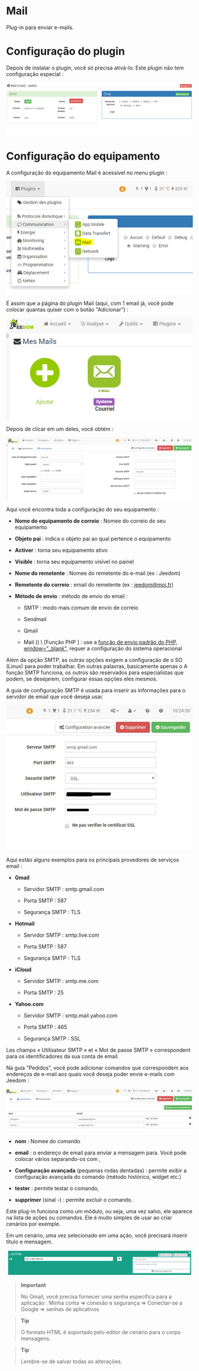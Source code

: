 # Mail

Plug-in para enviar e-mails.

Configuração do plugin 
===

Depois de instalar o plugin, você só precisa ativá-lo. Este plugin
não tem configuração especial :

![mail1](../images/mail1.PNG)

Configuração do equipamento 
===

A configuração do equipamento Mail é acessível no menu
plugin :

![mail2](../images/mail2.PNG)

É assim que a página do plugin Mail (aqui, com 1 email já,
você pode colocar quantas quiser com o botão "Adicionar") :

![mail3](../images/mail3.PNG)

Depois de clicar em um deles, você obtém :

![mail4](../images/mail4.PNG)

Aqui você encontra toda a configuração do seu equipamento :

-   **Nome do equipamento de correio** : Nomee do correio do seu equipamento

-   **Objeto pai** : indica o objeto pai ao qual pertence
    o equipamento

-   **Activer** : torna seu equipamento ativo

-   **Visible** : torna seu equipamento visível no painel

-   **Nome do remetente** : Nomee do remetente do e-mail (ex : Jeedom)

-   **Remetente do correio** : email do remetente (ex : <jeedom@moi.fr>)

-   **Método de envio** : método de envio do email :

    -   SMTP : modo mais comum de envio de correio

    -   Sendmail

    -   Qmail

    -   Mail () \ [Função PHP \] : use a [função de envio padrão
        do PHP,
        window="\_blank"](http://fr.php.net/manual/fr/function.mail.php),
        requer a configuração do sistema operacional

Além da opção SMTP, as outras opções exigem a configuração de
o SO (Linux) para poder trabalhar. Em outras palavras, basicamente apenas o
A função SMTP funciona, os outros são reservados para especialistas que
podem, se desejarem, configurar essas opções eles mesmos.

A guia de configuração SMTP é usada para inserir as informações para o
servidor de email que você deseja usar.

![mail screenshot3](../images/mail_screenshot3.jpg)

Aqui estão alguns exemplos para os principais provedores de serviços
email :

-   **Gmail**

    -   Servidor SMTP : smtp.gmail.com

    -   Porta SMTP : 587

    -   Segurança SMTP : TLS

-   **Hotmail**

    -   Servidor SMTP : smtp.live.com

    -   Porta SMTP : 587

    -   Segurança SMTP : TLS

-   **iCloud**

    -   Servidor SMTP : smtp.me.com

    -   Porta SMTP : 25

-   **Yahoo.com**

    -   Servidor SMTP : smtp.mail.yahoo.com

    -   Porta SMTP : 465

    -   Segurança SMTP : SSL

Les champs « Utilisateur SMTP » et « Mot de passe SMTP » correspondent
para os identificadores da sua conta de email.

Na guia "Pedidos", você pode adicionar comandos que
correspondem aos endereços de e-mail aos quais você deseja poder
envie e-mails com Jeedom :

![mail screenshot4](../images/mail_screenshot4.jpg)

-   **nom** : Nomee do comando

-   **email** : o endereço de email para enviar a mensagem para. Você pode colocar vários separando-os com ,

-   **Configuração avançada** (pequenas rodas dentadas) : permite
    exibir a configuração avançada do comando (método
    histórico, widget etc.)

-   **tester** : permite testar o comando,

-   **supprimer** (sinal -) : permite excluir o comando.

Este plug-in funciona como um módulo, ou seja, uma vez
salvo, ele aparece na lista de ações ou comandos. Ele é
muito simples de usar ao criar cenários por
exemple.

Em um cenário, uma vez selecionado em uma ação, você precisará inserir
título e mensagem.

![mail5](../images/mail5.jpg)

> **Important**
>
> No Gmail, você precisa fornecer uma senha específica para
> a aplicação : Minha conta ⇒ conexão e segurança ⇒ Conectar-se a
> Google ⇒ senhas de aplicativos

> **Tip**
>
> O formato HTML é suportado pelo editor de cenário para o corpo
> mensagens.

> **Tip**
>
> Lembre-se de salvar todas as alterações.
